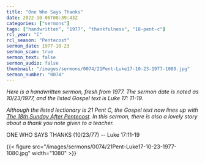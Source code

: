 ```yaml
---
title: "One Who Says Thanks"
date: 2022-10-06T00:39:43Z
categories: ["sermons"]
tags: ["handwritten", "1977", "thankfulness", "18-pent-c"]
rcl_year: "C"
rcl_season: "Pentecost"
sermon_date: 1977-10-23
sermon_scan: true
sermon_text: false
sermon_audio: false
thumbnail: "/images/sermons/0074/21Pent-Luke17-10-23-1977-1080.jpg"
sermon_number: "0074"
---
```


_Here is a handwritten sermon, fresh from 1977. The sermon date is noted as 10/23/1977, and the listed Gospel text is Luke 17: 11-19._

<!--more-->

_Although the listed lectionary is 21 Pent C, the Gospel text now lines up with [The 18th Sunday After Pentecost](https://lectionary.library.vanderbilt.edu/texts/?y=384&z=p&d=79). In this sermon, there is also a lovely story about a thank you note given to a teacher._


ONE WHO SAYS THANKS (10/23/77) -- Luke 17:11-19

{{< figure src="/images/sermons/0074/21Pent-Luke17-10-23-1977-1080.jpg" width="1080" >}}
